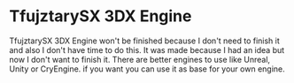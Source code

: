 # TfujztarySX 3DX Engine
TfujztarySX 3DX Engine won't be finished because I don't need to finish it and also I don't have time to do this. 
It was made because I had an idea but now I don't want to finish it. There are better engines to use like Unreal, Unity or CryEngine.
if you want you can use it as base for your own engine.
